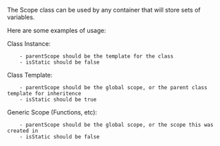 The Scope class can be used by any container that will store sets of variables.

Here are some examples of usage:

Class Instance:

		- parentScope should be the template for the class
		- isStatic should be false

Class Template:

		- parentScope should be the global scope, or the parent class template for inheritence
		- isStatic should be true

Generic Scope (Functions, etc):

		- parentScope should be the global scope, or the scope this was created in
		- isStatic should be false
